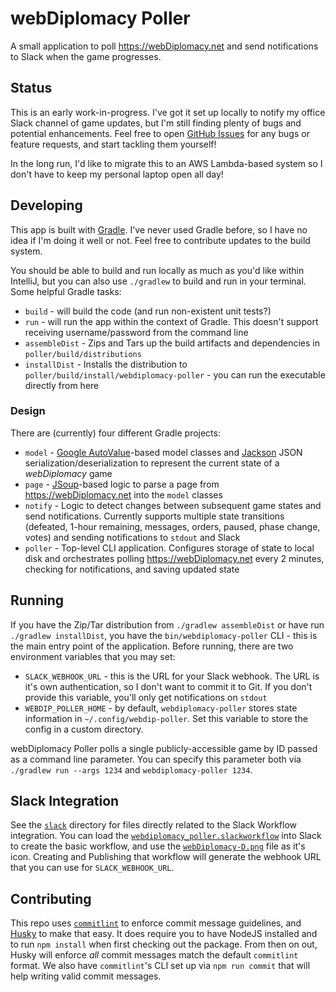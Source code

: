 # webDiplomacy Poller
A small application to poll https://webDiplomacy.net and send notifications to Slack when the game progresses.

## Status
This is an early work-in-progress.  I've got it set up locally to notify my office Slack channel of game updates, but
I'm still finding plenty of bugs and potential enhancements.  Feel free to open
[GitHub Issues](https://github.com/robwettach/webdiplomacy-poller/issues) for any bugs or feature requests, and start
tackling them yourself!

In the long run, I'd like to migrate this to an AWS Lambda-based system so I don't have to keep my personal laptop
open all day!

## Developing
This app is built with [Gradle](https://gradle.org/).  I've never used Gradle before, so I have no idea if I'm doing it
well or not.  Feel free to contribute updates to the build system.

You should be able to build and run locally as much as you'd like within IntelliJ, but you can also use `./gradlew`
to build and run in your terminal.  Some helpful Gradle tasks:
* `build` - will build the code (and run non-existent unit tests?)
* `run` - will run the app within the context of Gradle.
  This doesn't support receiving username/password from the command line
* `assembleDist` - Zips and Tars up the build artifacts and dependencies in `poller/build/distributions`
* `installDist` - Installs the distribution to `poller/build/install/webdiplomacy-poller` -
  you can run the executable directly from here

### Design
There are (currently) four different Gradle projects:
* `model` - [Google AutoValue](https://github.com/google/auto/blob/master/value/userguide/index.md)-based model classes
  and [Jackson](https://github.com/FasterXML/jackson) JSON serialization/deserialization to represent the current state
  of a *webDiplomacy* game
* `page` - [JSoup](https://jsoup.org/)-based logic to parse a
  page from https://webDiplomacy.net into the `model` classes
* `notify` - Logic to detect changes between subsequent game states and send notifications.  Currently supports multiple
  state transitions (defeated, 1-hour remaining, messages, orders, paused, phase change, votes) and sending
  notifications to `stdout` and Slack
* `poller` - Top-level CLI application.  Configures storage of state to local disk and orchestrates polling
  https://webDiplomacy.net every 2 minutes, checking for notifications, and saving updated state

## Running
If you have the Zip/Tar distribution from `./gradlew assembleDist` or have run `./gradlew installDist`, you have the
`bin/webdiplomacy-poller` CLI - this is the main entry point of the application.  Before running, there are two
environment variables that you may set:
* `SLACK_WEBHOOK_URL` - this is the URL for your Slack webhook.  The URL is it's own authentication, so I don't want to
  commit it to Git.  If you don't provide this variable, you'll only get notifications on `stdout`
* `WEBDIP_POLLER_HOME` - by default, `webdiplomacy-poller` stores state information in `~/.config/webdip-poller`.  Set
  this variable to store the config in a custom directory.

webDiplomacy Poller polls a single publicly-accessible game by ID passed as a command line parameter.  You can specify
this parameter both via `./gradlew run --args 1234` and `webdiplomacy-poller 1234`.

## Slack Integration
See the [`slack`](slack) directory for files directly related to the Slack Workflow integration.  You can load the
[`webdiplomacy_poller.slackworkflow`](slack/webdiplomacy_poller.slackworkflow) into Slack to create the basic workflow,
and use the [`webDiplomacy-D.png`](slack/webDiplomacy-D.png) file as it's icon.  Creating and Publishing that workflow
will generate the webhook URL that you can use for `SLACK_WEBHOOK_URL`.

## Contributing
This repo uses [`commitlint`](https://commitlint.js.org/) to enforce commit message guidelines, and
[Husky](https://github.com/typicode/husky) to make that easy.  It does require you to have NodeJS installed and to run
`npm install` when first checking out the package.  From then on out, Husky will enforce *all* commit messages match
the default `commitlint` format.  We also have `commitlint`'s CLI set up via `npm run commit` that will help writing
valid commit messages.
